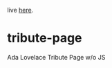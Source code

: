 live [here](https://dianapadre.github.io/tribute-page/).

# tribute-page
Ada Lovelace Tribute Page
w/o JS
